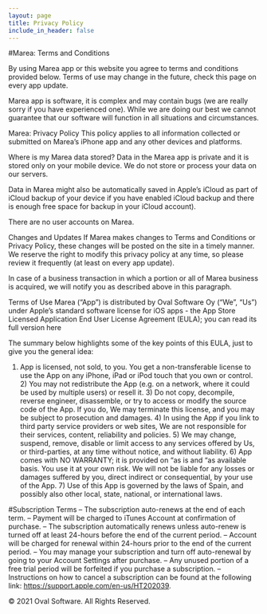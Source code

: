 ```yaml
---
layout: page
title: Privacy Policy
include_in_header: false
---
```


#Marea: Terms and Conditions

By using Marea app or this website you agree to terms and conditions provided below. Terms of use may change in the future, check this page on every app update.

Marea app is software, it is complex and may contain bugs (we are really sorry if you have experienced one). While we are doing our best we cannot guarantee that our software will function in all situations and circumstances.

Marea: Privacy Policy This policy applies to all information collected or submitted on Marea’s iPhone app and any other devices and platforms.

Where is my Marea data stored? Data in the Marea app is private and it is stored only on your mobile device. We do not store or process your data on our servers.

Data in Marea might also be automatically saved in Apple’s iCloud as part of iCloud backup of your device if you have enabled iCloud backup and there is enough free space for backup in your iCloud account).

There are no user accounts on Marea.

Changes and Updates If Marea makes changes to Terms and Conditions or Privacy Policy, these changes will be posted on the site in a timely manner. We reserve the right to modify this privacy policy at any time, so please review it frequently (at least on every app update).

In case of a business transaction in which a portion or all of Marea business is acquired, we will notify you as described above in this paragraph.

Terms of Use Marea (“App”) is distributed by Oval Software Oy (“We”, “Us”) under Apple’s standard software license for iOS apps - the App Store Licensed Application End User License Agreement (EULA); you can read its full version here

The summary below highlights some of the key points of this EULA, just to give you the general idea:

1) App is licensed, not sold, to you. You get a non-transferable license to use the App on any iPhone, iPad or iPod touch that you own or control. 2) You may not redistribute the App (e.g. on a network, where it could be used by multiple users) or resell it. 3) Do not copy, decompile, reverse engineer, disassemble, or try to access or modify the source code of the App. If you do, We may terminate this license, and you may be subject to prosecution and damages. 4) In using the App if you link to third party service providers or web sites, We are not responsible for their services, content, reliability and policies. 5) We may change, suspend, remove, disable or limit access to any services offered by Us, or third-parties, at any time without notice, and without liability. 6) App comes with NO WARRANTY; it is provided on “as is and “as available basis. You use it at your own risk. We will not be liable for any losses or damages suffered by you, direct indirect or consequential, by your use of the App. 7) Use of this App is governed by the laws of Spain, and possibly also other local, state, national, or international laws.

#Subscription Terms
– The subscription auto-renews at the end of each term.
– Payment will be charged to iTunes Account at confirmation of purchase.
– The subscription automatically renews unless auto-renew is turned off at least 24-hours before the end of the current period.
– Account will be charged for renewal within 24-hours prior to the end of the current period.
– You may manage your subscription and turn off auto-renewal by going to your Account Settings after purchase. – Any unused portion of a free trial period will be forfeited if you purchase a subscription.
– Instructions on how to cancel a subscription can be found at the following link: https://support.apple.com/en-us/HT202039.

© 2021 Oval Software. All Rights Reserved.
